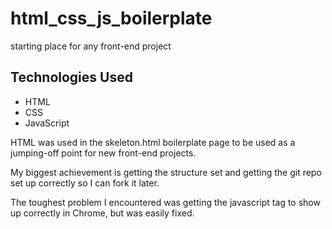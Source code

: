 # html_css_js_boilerplate
starting place for any front-end project

## Technologies Used

* HTML
* CSS
* JavaScript

HTML was used in the skeleton.html boilerplate page to be used as a jumping-off point for new front-end projects.

My biggest achievement is getting the structure set and getting the git repo set up correctly so I can fork it later.

The toughest problem I encountered was getting the javascript tag to show up correctly in Chrome, but was easily fixed.
